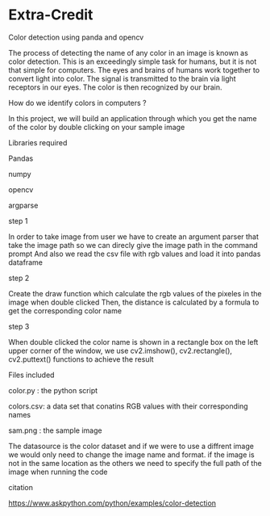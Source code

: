 # Extra-Credit
Color detection using panda and opencv

The process of detecting the name of any color in an image is known as color detection. This is an exceedingly simple task for humans, but it is not that simple for computers. The eyes and brains of humans work together to convert light into color. The signal is transmitted to the brain via light receptors in our eyes. The color is then recognized by our brain.

How do we identify colors in computers ?

In this project, we will build an application through which you get the name of the color by double clicking on your sample image

Libraries required

Pandas

numpy

opencv

argparse

step 1

In order to take image from user we have to create an argument parser that take the image path so we can direcly give the image path in the command prompt
And also we read the csv file with rgb values and load it into pandas dataframe

step 2

Create the draw function which calculate the rgb values of the pixeles in the image when double clicked
Then, the distance is calculated by a formula to get the corresponding color name

step 3

When double clicked the color name is shown in a rectangle box on the left upper corner of the window, we use cv2.imshow(), cv2.rectangle(), cv2.puttext() functions to achieve the result

Files included

color.py : the python script

colors.csv: a data set that conatins RGB values with their corresponding names 

sam.png : the sample image 

The datasource is the color dataset and if we were to use a diffrent image we would only need to change the image name and format. if the image is not in the same location as the others we need to specify the full path of the image when running the code 

citation

https://www.askpython.com/python/examples/color-detection
